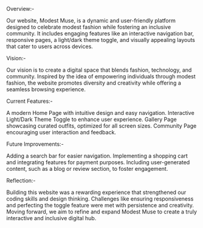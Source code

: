 Overview:-

Our website, Modest Muse, is a dynamic and user-friendly platform designed to celebrate modest fashion while fostering an inclusive community. It includes engaging features like an interactive navigation bar, responsive pages, a light/dark theme toggle, and visually appealing layouts that cater to users across devices.

Vision:-

Our vision is to create a digital space that blends fashion, technology, and community. Inspired by the idea of empowering individuals through modest fashion, the website promotes diversity and creativity while offering a seamless browsing experience.

Current Features:-

A modern Home Page with intuitive design and easy navigation.
Interactive Light/Dark Theme Toggle to enhance user experience.
Gallery Page showcasing curated outfits, optimized for all screen sizes.
Community Page encouraging user interaction and feedback.

Future Improvements:-

Adding a search bar for easier navigation.
Implementing a shopping cart and integrating features for payment purposes.
Including user-generated content, such as a blog or review section, to foster engagement.

Reflection:-

Building this website was a rewarding experience that strengthened our coding skills and design thinking. Challenges like ensuring responsiveness and perfecting the toggle feature were met with persistence and creativity. Moving forward, we aim to refine and expand Modest Muse to create a truly interactive and inclusive digital hub.
